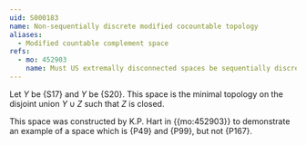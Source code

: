 ```yaml
---
uid: S000183
name: Non-sequentially discrete modified cocountable topology
aliases:
  - Modified countable complement space
refs:
  - mo: 452903
    name: Must US extremally disconnected spaces be sequentially discrete?
---
```


Let $Y$ be {S17} and $Y$ be {S20}. This space is the minimal topology on
the disjoint union $Y\cup Z$ such that $Z$ is closed.

This space was constructed by K.P. Hart in {{mo:452903}} to demonstrate an
example of a space which is {P49} and {P99}, but not {P167}.
